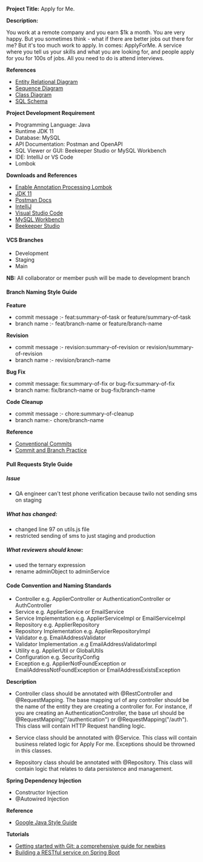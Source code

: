 **Project Title:** Apply for Me.

**Description:**

You work at a remote company and you earn $1k a month. You are very happy. But you sometimes think - what if there are better jobs out there for me? But it's too much work to apply. In comes: ApplyForMe. A service where you tell us your skills and what you are looking for, and people apply for you for 100s of jobs. All you need to do is attend interviews.

**References**
- [Entity Relational Diagram](https://github.com/teamhydraulic/apply-for-me-backend-architectural-design/blob/main/docs/updated_db_design.png)
- [Sequence Diagram](https://github.com/teamhydraulic/apply-for-me-backend-architectural-design/blob/main/docs/sequence-diagram.png)
- [Class Diagram](https://github.com/teamhydraulic/apply-for-me-backend-architectural-design/blob/main/docs/ClassdiagramPNG.PNG)
- [SQL Schema](https://github.com/workshopapps/applyforme.web/blob/main/Apply-For-Me-Api/src/main/resources/schema.sql)

**Project Development Requirement**

- Programming Language: Java
- Runtime JDK 11
- Database: MySQL
- API Documentation: Postman and OpenAPI
- SQL Viewer or GUI: Beekeeper Studio or MySQL Workbench
- IDE: IntelliJ or VS Code
- Lombok

**Downloads and References**
- [Enable Annotation Processing Lombok](https://www.google.com/search?q=enable+annotation+processing+lombok&oq=enab&aqs=chrome.0.69i59j69i57j69i59l2j0i433i512j46i433i512j69i65l2.1915j0j7&sourceid=chrome&ie=UTF-8)
- [JDK 11](https://www.oracle.com/java/technologies/javase/jdk11-archive-downloads.html "JDK 11")
- [Postman Docs](https://www.postman.com/maintenance-physicist-41351297/workspace/team-hydraulic/environment/24341349-9e7a447a-5ea3-4ccb-9446-4a9865541c64 "Postman Docs")
- [IntelliJ](https://www.jetbrains.com/idea/download/ "IntelliJ")
- [Visual Studio Code](https://code.visualstudio.com/download "Visual Studio Code")
- [MySQL Workbench](https://dev.mysql.com/downloads/workbench/ "Workbench")
- [Beekeeper Studio](https://www.beekeeperstudio.io/get "Beekeeper Studio")

#### VCS Branches
- Development
- Staging
- Main

**NB:** All collaborator or member push will be made to development branch

#### Branch Naming Style Guide

**Feature**
- commit message :- feat:summary-of-task or feature/summary-of-task
- branch name :- feat/branch-name or feature/branch-name

**Revision**
- commit message :- revision:summary-of-revision or revision/summary-of-revision
- branch name :- revision/branch-name

**Bug Fix**

- commit message: fix:summary-of-fix or bug-fix:summary-of-fix
- branch name: fix/branch-name or bug-fix/branch-name

**Code Cleanup**

- commit message :- chore:summary-of-cleanup 
- branch name:- chore/branch-name

**Reference**
- [Conventional Commits](https://www.conventionalcommits.org/en/v1.0.0/ "Conventional Commits")
- [Commit and Branch Practice](https://gist.github.com/digitaljhelms/4287848)

#### Pull Requests Style Guide

##### Issue
- QA engineer can't test phone verification because twilo not sending sms on staging

##### What has changed:
- changed line 97 on utils.js file
- restricted sending of sms to just staging and production

##### What reviewers should know:
- used the ternary expression
- rename adminObject to adminService


#### Code Convention and Naming Standards
- Controller e.g. ApplierController or AuthenticationController or AuthController
- Service e.g. ApplierService or EmailService
- Service Implementation e.g. ApplierServiceImpl or EmailServiceImpl
- Repository e.g. ApplierRepository
- Repository Implementation e.g. ApplierRepositoryImpl
- Validator e.g. EmailAddressValidator
- Validator Implementation .e.g EmailAddressValidatorImpl
- Utility e.g. ApplierUtil or GlobalUtils
- Configuration e.g. SecurityConfig
- Exception e.g. ApplierNotFoundException or EmailAddressNotFoundException or EmailAddressExistsException

**Description**



- Controller class should be annotated with @RestController and @RequestMapping. The base mapping url of any controller should be the name of the entity they are creating a controller for. For instance, if you are creating an AuthenticationController, the base url should be @RequestMapping("/authentication") or @RequestMapping("/auth"). This class will contain HTTP Request handling logic.

- Service class should be annotated with @Service. This class will contain business related logic for Apply For me. Exceptions should be throwned in this classes.

- Repository class should be annotated with @Repository. This class will contain logic that relates to data persistence and management.


**Spring Dependency Injection**

- Constructor Injection
- @Autowired Injection



**Reference**
- [Google Java Style Guide](https://google.github.io/styleguide/javaguide.html "Google Java Style Guide")


**Tutorials**
- [Getting started with Git: a comprehensive guide for newbies](https://codegym.cc/groups/posts/379-getting-started-with-git-a-comprehensive-guide-for-newbies "Getting started with Git: a comprehensive guide for newbies")
- [Building a RESTful service on Spring Boot](https://codegym.cc/groups/posts/295-overview-of-rest-part-3-building-a-restful-service-on-spring-boot "Building a RESTful service on Spring Boot")
